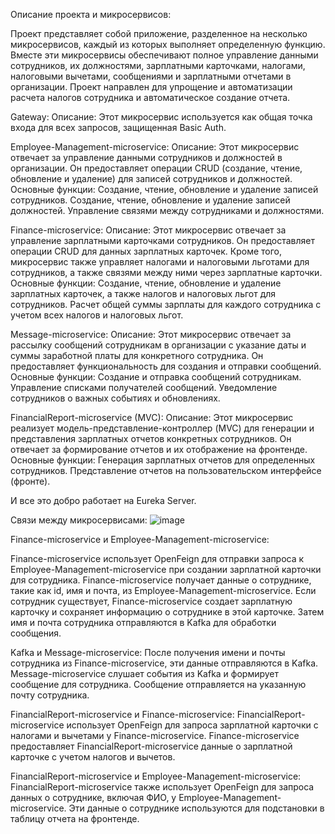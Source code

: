 Описание проекта и микросервисов:

Проект представляет собой приложение, разделенное на несколько микросервисов, каждый из которых выполняет определенную функцию.
Вместе эти микросервисы обеспечивают полное управление данными сотрудников, их должностями, зарплатными карточками, налогами, налоговыми вычетами, сообщениями и зарплатными отчетами в организации. 
Проект направлен для упрощение и автоматизации расчета налогов сотрудника и автоматическое создание отчета.

Gateway:
Описание: Этот микросервис используется как общая точка входа для всех запросов, защищенная Basic Auth.

Employee-Management-microservice: 
Описание: Этот микросервис отвечает за управление данными сотрудников и должностей в организации. Он предоставляет операции CRUD (создание, чтение, обновление и удаление) для записей сотрудников и должностей. 
Основные функции: Создание, чтение, обновление и удаление записей сотрудников. Создание, чтение, обновление и удаление записей должностей. Управление связями между сотрудниками и должностями. 

Finance-microservice: 
Описание: Этот микросервис отвечает за управление зарплатными карточками сотрудников. Он предоставляет операции CRUD для данных зарплатных карточек. Кроме того, микросервис также управляет налогами и налоговыми льготами для сотрудников, а также связями между ними через зарплатные карточки.
Основные функции: Создание, чтение, обновление и удаление зарплатных карточек, а также налогов и налоговых льгот для сотрудников. Расчет общей суммы зарплаты для каждого сотрудника с учетом всех налогов и налоговых льгот.

Message-microservice: 
Описание: Этот микросервис отвечает за рассылку сообщений сотрудникам в организации с указание даты и суммы заработной платы для конкретного сотрудника. Он предоставляет функциональность для создания и отправки сообщений. 
Основные функции: Создание и отправка сообщений сотрудникам. Управление списками получателей сообщений. Уведомление сотрудников о важных событиях и обновлениях. 

FinancialReport-microservice (MVC): 
Описание: Этот микросервис реализует модель-представление-контроллер (MVC) для генерации и представления зарплатных отчетов конкретных сотрудников. Он отвечает за формирование отчетов и их отображение на фронтенде. 
Основные функции: Генерация зарплатных отчетов для определенных сотрудников. Представление отчетов на пользовательском интерфейсе (фронте). 

И все это добро работает на Eureka Server.

Связи между микросервисами:
![image](https://github.com/slabada/Proectic/assets/82341789/3257d7d2-046e-437c-9f1b-76fd09f592cc)

Finance-microservice и Employee-Management-microservice: 

Finance-microservice использует OpenFeign для отправки запроса к Employee-Management-microservice при создании зарплатной карточки для сотрудника. 
Finance-microservice получает данные о сотруднике, такие как id, имя и почта, из Employee-Management-microservice. 
Если сотрудник существует, Finance-microservice создает зарплатную карточку и сохраняет информацию о сотруднике в этой карточке. 
Затем имя и почта сотрудника отправляются в Kafka для обработки сообщения. 

Kafka и Message-microservice: 
После получения имени и почты сотрудника из Finance-microservice, эти данные отправляются в Kafka. 
Message-microservice слушает события из Kafka и формирует сообщение для сотрудника. 
Сообщение отправляется на указанную почту сотрудника. 

FinancialReport-microservice и Finance-microservice:
FinancialReport-microservice использует OpenFeign для запроса зарплатной карточки с налогами и вычетами у Finance-microservice. 
Finance-microservice предоставляет FinancialReport-microservice данные о зарплатной карточке с учетом налогов и вычетов. 

FinancialReport-microservice и Employee-Management-microservice: 
FinancialReport-microservice также использует OpenFeign для запроса данных о сотруднике, включая ФИО, у Employee-Management-microservice. 
Эти данные о сотруднике используются для подстановки в таблицу отчета на фронтенде.

